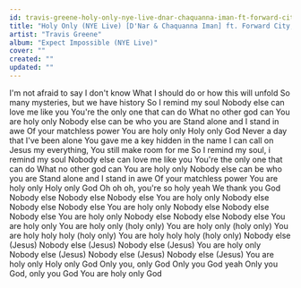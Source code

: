```yaml
---
id: travis-greene-holy-only-nye-live-dnar-chaquanna-iman-ft-forward-city-dnar-chaquanna-iman
title: "Holy Only (NYE Live) [D'Nar & Chaquanna Iman] ft. Forward City, D'Nar & Chaquanna Iman"
artist: "Travis Greene"
album: "Expect Impossible (NYE Live)"
cover: ""
created: ""
updated: ""
---
```


I'm not afraid to say I don't know
What I should do or how this will unfold
So many mysteries, but we have history
So I remind my soul
Nobody else can love me like you
You're the only one that can do
What no other god can
You are holy only
Nobody else can be who you are
Stand alone and I stand in awe
Of your matchless power
You are holy only
Holy only God
Never a day that I've been alone
You gave me a key hidden in the name I can call on
Jesus my everything, You still make room for me
So I remind my soul, i remind my soul
Nobody else can love me like you
You're the only one that can do
What no other god can
You are holy only
Nobody else can be who you are
Stand alone and I stand in awe
Of your matchless power
You are holy only
Holy only God
Oh oh oh, you're so holy yeah
We thank you God
Nobody else
Nobody else
Nobody else
You are holy only
Nobody else
Nobody else
Nobody else
You are holy only
Nobody else
Nobody else
Nobody else
You are holy only
Nobody else
Nobody else
Nobody else
You are holy only
You are holy only (holy only)
You are holy only (holy only)
You are holy holy holy (holy only)
You are holy holy holy (holy only)
Nobody else (Jesus)
Nobody else (Jesus)
Nobody else (Jesus)
You are holy only
Nobody else (Jesus)
Nobody else (Jesus)
Nobody else (Jesus)
You are holy only
Holy only God
Only you, only God
Only you God yeah
Only you God, only you God
You are holy only God